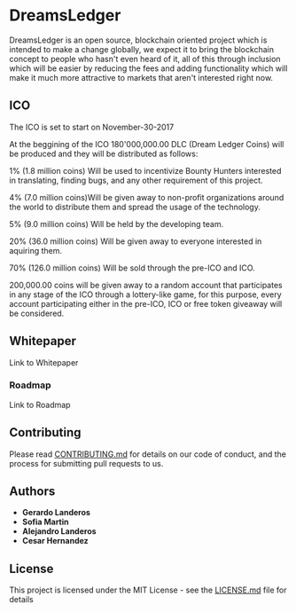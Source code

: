 # DreamsLedger

DreamsLedger is an open source, blockchain oriented project which is intended to make a change globally, we expect it to bring the blockchain concept to people who hasn't even heard of it, all of this through inclusion which will be easier by reducing the fees and adding functionality which will make it much more attractive to markets that aren't interested right now. 

## ICO

The ICO is set to start on November-30-2017

At the beggining of the ICO 180'000,000.00 DLC (Dream Ledger Coins) will be produced and they will be distributed as follows:

  1% (1.8 million coins) Will be used to incentivize Bounty Hunters interested in translating, finding bugs, and any other     requirement of this project.
  
  4% (7.0 million coins)Will be given away to non-profit organizations around the world to distribute them and spread the       usage of the technology.
  
  5% (9.0 million coins) Will be held by the developing team.
  
  20% (36.0 million coins) Will be given away to everyone interested in aquiring them.
  
  70% (126.0 million coins) Will be sold through the pre-ICO and ICO.
  
  200,000.00 coins will be given away to a random account that participates in any stage of the ICO through a lottery-like     game, for this purpose, every account participating either in the pre-ICO, ICO or free token giveaway will be considered. 

## Whitepaper

Link to Whitepaper

### Roadmap

Link to Roadmap

## Contributing

Please read [CONTRIBUTING.md](https://gist.github.com/PurpleBooth/b24679402957c63ec426) for details on our code of conduct, and the process for submitting pull requests to us.

## Authors

* **Gerardo Landeros** 
* **Sofia Martin**
* **Alejandro Landeros**
* **Cesar Hernandez**

## License

This project is licensed under the MIT License - see the [LICENSE.md](LICENSE.md) file for details

